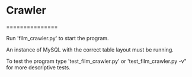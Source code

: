 # Crawler #
===============

Run 'film_crawler.py' to start the program.

An instance of MySQL with the correct table layout must be running.

To test the program type 'test_film_crawler.py' or 'test_film_crawler.py -v" for more descriptive tests.
